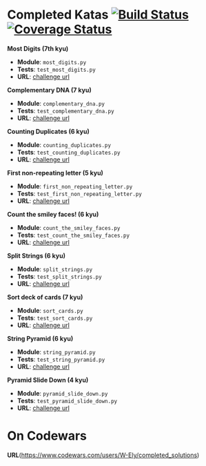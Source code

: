 # Completed Katas [![Build Status](https://travis-ci.org/W-Ely/code-katas.svg?branch=master)](https://travis-ci.org/W-Ely/code-katas) [![Coverage Status](https://coveralls.io/repos/github/W-Ely/code-katas/badge.svg?branch=master)](https://coveralls.io/github/W-Ely/code-katas?branch=master)

**Most Digits (7th kyu)**

- **Module**: `most_digits.py`
- **Tests**: `test_most_digits.py`
- **URL**: [challenge url](https://www.codewars.com/kata/515de9ae9dcfc28eb6000001)


**Complementary DNA (7 kyu)**

- **Module**: `complementary_dna.py`
- **Tests**: `test_complementary_dna.py`
- **URL**: [challenge url](https://www.codewars.com/kata/554e4a2f232cdd87d9000038)


**Counting Duplicates (6 kyu)**

- **Module**: `counting_duplicates.py`
- **Tests**: `test_counting_duplicates.py`
- **URL**: [challenge url](https://www.codewars.com/kata/54bf1c2cd5b56cc47f0007a1)

**First non-repeating letter (5 kyu)**

- **Module**: `first_non_repeating_letter.py`
- **Tests**: `test_first_non_repeating_letter.py`
- **URL**: [challenge url](https://www.codewars.com/kata/52bc74d4ac05d0945d00054e)

**Count the smiley faces! (6 kyu)**

- **Module**: `count_the_smiley_faces.py`
- **Tests**: `test_count_the_smiley_faces.py`
- **URL**: [challenge url](https://www.codewars.com/kata/583203e6eb35d7980400002a)

**Split Strings (6 kyu)**

- **Module**: `split_strings.py`
- **Tests**: `test_split_strings.py`
- **URL**: [challenge url](https://www.codewars.com/kata/515de9ae9dcfc28eb6000001)

**Sort deck of cards (7 kyu)**

- **Module**: `sort_cards.py`
- **Tests**: `test_sort_cards.py`
- **URL**: [challenge url](https://www.codewars.com/kata/sort-deck-of-cards/train/python)


**String Pyramid (6 kyu)**

- **Module**: `string_pyramid.py`
- **Tests**: `test_string_pyramid.py`
- **URL**: [challenge url](http://www.codewars.com/kata/string-pyramid/train/python)


**Pyramid Slide Down (4 kyu)**

- **Module**: `pyramid_slide_down.py`
- **Tests**: `test_pyramid_slide_down.py`
- **URL**: [challenge url](https://www.codewars.com/kata/pyramid-slide-down/train/python)

# On Codewars
**URL**(https://www.codewars.com/users/W-Ely/completed_solutions)
